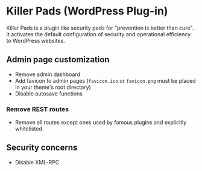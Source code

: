 # Killer Pads (WordPress Plug-in)

Killer Pads is a plugin like security pads for "prevention is better than cure".
It activates the default configuration of security and operational efficiency
to WordPress websites.

## Admin page customization

- Remove admin dashboard
- Add favicon to admin pages (`favicon.ico` or `favicon.png` must be placed in your theme's root directory)
- Disable autosave functions

### Remove REST routes

- Remove all routes except ones used by famous plugins and explicitly whitelisted

## Security concerns

- Disable XML-RPC
